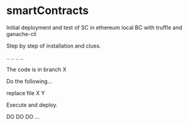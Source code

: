 # smartContracts
Initial deployment and test of SC in ethereum local BC with truffle and ganache-cli


Step by step of installation and clues. 



..
..
..
..


The code is in branch X 

Do the following...

replace file X Y 

Execute and deploy. 

DO DO DO
...
